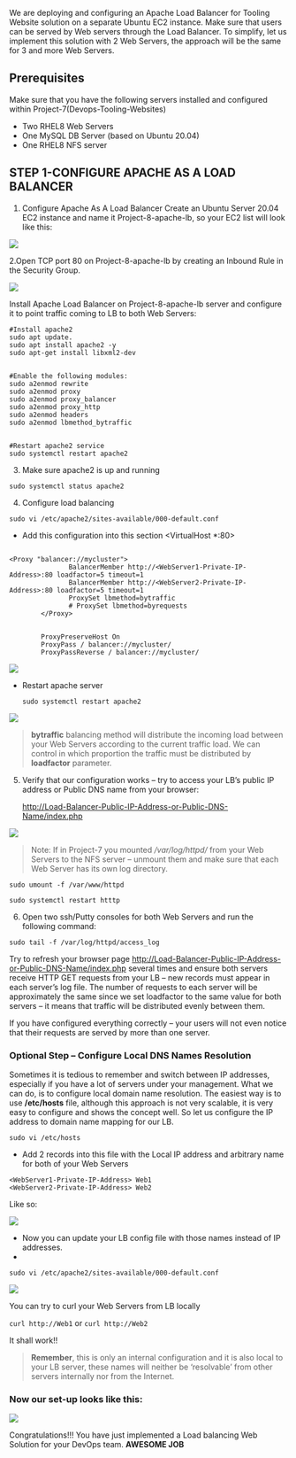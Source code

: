 
We are deploying and configuring an Apache Load Balancer for Tooling Website solution on a separate Ubuntu EC2 instance. Make sure that users can be served by Web servers through the Load Balancer.
To simplify, let us implement this solution with 2 Web Servers, the approach will be the same for 3 and more Web Servers.

## Prerequisites
Make sure that you have the following servers installed and configured within Project-7(Devops-Tooling-Websites)
- Two RHEL8 Web Servers
- One MySQL DB Server (based on Ubuntu 20.04)
- One RHEL8 NFS server

## STEP 1-CONFIGURE APACHE AS A LOAD BALANCER
1. Configure Apache As A Load Balancer
Create an Ubuntu Server 20.04 EC2 instance and name it Project-8-apache-lb, so your EC2 list will look like this:

![](assets/3.png)

2.Open TCP port 80 on Project-8-apache-lb by creating an Inbound Rule in the Security Group.

![](assets/1.png)

Install Apache Load Balancer on Project-8-apache-lb server and configure it to point traffic coming to LB to both Web Servers:

```
#Install apache2
sudo apt update.
sudo apt install apache2 -y
sudo apt-get install libxml2-dev


#Enable the following modules:
sudo a2enmod rewrite
sudo a2enmod proxy
sudo a2enmod proxy_balancer
sudo a2enmod proxy_http
sudo a2enmod headers
sudo a2enmod lbmethod_bytraffic


#Restart apache2 service
sudo systemctl restart apache2
```
3. Make sure apache2 is up and running

`sudo systemctl status apache2`

4. Configure load balancing

`sudo vi /etc/apache2/sites-available/000-default.conf`

-  Add this configuration into this section <VirtualHost *:80>  </VirtualHost>
```

<Proxy "balancer://mycluster">
               BalancerMember http://<WebServer1-Private-IP-Address>:80 loadfactor=5 timeout=1
               BalancerMember http://<WebServer2-Private-IP-Address>:80 loadfactor=5 timeout=1
               ProxySet lbmethod=bytraffic
               # ProxySet lbmethod=byrequests
        </Proxy>


        ProxyPreserveHost On
        ProxyPass / balancer://mycluster/
        ProxyPassReverse / balancer://mycluster/
```
![](assets/5.png)

- Restart apache server
  
  `sudo systemctl restart apache2`

![](assets/6.png)

>**bytraffic** balancing method will distribute the incoming load between your Web Servers according to the current traffic load. We can control in which proportion the traffic must be distributed by **loadfactor** parameter.

5. Verify that our configuration works – try to access your LB’s public IP address or Public DNS name from your browser:
   
   <http://Load-Balancer-Public-IP-Address-or-Public-DNS-Name/index.php>

![](assets/7.png)

>Note: If in Project-7 you mounted */var/log/httpd/* from your Web Servers to the NFS server – unmount them and make sure that each Web Server has its own log directory.

`sudo umount -f /var/www/httpd`

`sudo systemctl restart htttp`

6. Open two ssh/Putty consoles for both Web Servers and run the following command:

`sudo tail -f /var/log/httpd/access_log`

Try to refresh your browser page <http://Load-Balancer-Public-IP-Address-or-Public-DNS-Name/index.php> several times and ensure both servers receive HTTP GET requests from your LB – new records must appear in each server’s log file. The number of requests to each server will be approximately the same since we set loadfactor to the same value for both servers – it means that traffic will be distributed evenly between them.

If you have configured everything correctly – your users will not even notice that their requests are served by more than one server.

### Optional Step – Configure Local DNS Names Resolution
Sometimes it is tedious to remember and switch between IP addresses, especially if you have a lot of servers under your management.
What we can do, is to configure local domain name resolution. The easiest way is to use **/etc/hosts** file, although this approach is not very scalable, it is very easy to configure and shows the concept well. So let us configure the IP address to domain name mapping for our LB.

`sudo vi /etc/hosts`

- Add 2 records into this file with the Local IP address and arbitrary name for both of your Web Servers
```
<WebServer1-Private-IP-Address> Web1
<WebServer2-Private-IP-Address> Web2
```
Like so:

![](assets/8.png)

- Now you can update your LB config file with those names instead of IP addresses.
- 
`sudo vi /etc/apache2/sites-available/000-default.conf`

![](assets/9.png)

You can try to curl your Web Servers from LB locally 

`curl http://Web1` or 
`curl http://Web2`

It shall work!!

>**Remember**, this is only an internal configuration and it is also local to your LB server, these names will neither be ‘resolvable’ from other servers internally nor from the Internet.

### Now our set-up looks like this:

![](assets/10.png)

Congratulations!!!
You have just implemented a Load balancing Web Solution for your DevOps team.
**AWESOME JOB**



